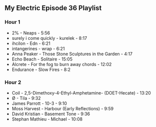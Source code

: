 ## My Electric Episode 36 Playlist

### Hour 1
* 2% - Neaps - 5:56
* surely i come quickly - kurelek - 8:17
* ihcilon - Edn - 6:21
* intangerines - wrap - 6:21
* Anna Peaker - Those Stone Sculptures in the Garden - 4:17
* Echo Beach - Solitaire - 15:05
* Alcrete - For the fog to burn away chords - 12:02
* Endurance - Slow Fires - 8:2

### Hour 2
* Coil - 2,5-Dimethoxy-4-Ethyl-Amphetamine- (DOET-Hecate) - 13:20
* Ø - Tila - 9:32
* James Parrott - 10-3 - 9:10
* Moss Harvest - Harbour (Early Reflections) - 9:59
* David Kristian - Basement Tone - 9:36
* Stephan Mathieu - Michael - 10:08